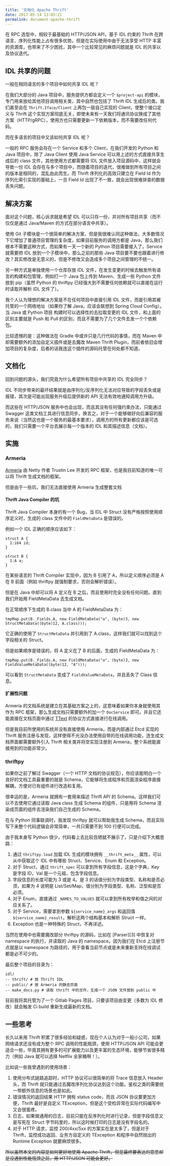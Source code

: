 ```yaml
---
title: '文档化 Apache Thrift'
date: 2017-05-14 13:03:21
permalink: document-apache-thrift
---
```


在 RPC 选型中，相较于最基础的 HTTP/JSON API，基于 IDL 约束的 Thrift 在跨语言、序列化性能上占有很多优势。但是在实际使用中由于无法享受 HTTP 丰富的资源库，也带来了不少困扰，其中一个比较常见的麻烦问题就是 IDL 的共享以及协议迭代。

<!--more-->

## IDL 共享的问题

一般在相同语言的多个项目中如何共享 IDL 呢？

在我们大部分的 Java 项目中，服务提供方都会定义一个 `$project-api` 的模块，专门用来放给其他项目调用相关类，其中自然也包括了 Thrift IDL 生成后的类。我们甚至会在 `Thrift.Iface/Client` 上再包一层自己实现的 Client，使整个接口定义与 Thrift 这个实现方案彻底无关，即使未来有一天我们将通讯协议换成了其他方案（HTTP/gRPC），使用方也只需要更新一下依赖版本，而不需要改任何代码。

而在多语言的项目中又该如何共享 IDL 呢？

一般的 RPC 服务会存在一个 Service 和多个 Client，在我们开发的 Python 和 Java 项目中，除了 Java Client 使用 Java Service 可以用上述的方式直接共享生成后的 class 文件，其他使用方式都需要将 IDL 文件放入项目源码中，这样就会导致一份 IDL 会存在与多个项目中，而随着项目的迭代，很难做到所有项目之间的版本是相同的，混乱由此而生。而 Thrift 序列化的高效只建立在 Field Id 作为序列化索引实现的基础上，一旦 Field Id 出现了不一致，就会出现很难排查的数据丢失问题。

## 解决方案

面对这个问题，核心诉求就是希望 IDL 可以只存一份，并对所有项目共享（而不仅仅是通过 Java/Maven 的方式在部分语言中共享）。

使用 Git 子模块是一个很简单的解决方案，但是我很难认同这种做法，大多数情况下它增加了普通项目管理的复杂度，如果目前服务的调用方都是 Java，那么我们根本不需要这种方式，而如果有一天一个新的 Python 项目需要接入了，Service 就需要把 IDL 放到一个子模块中，那么之前的那些 Java 项目要不要也跟着进行修改？其实修改是无意义的，但是不修改又会造成多个项目之间管理的不统一。

另一种方式是单独使用一个仓库存放 IDL 文件，在发生变更的时候去触发所有语言的构建和包管理，例如打一个 Java 包上传到 Maven、生成一些 Python 文件放到 pip（虽然 Python 的 thriftpy 已经强大到不需要任何依赖就可以直接在运行时读取并解析 IDL 文件了）。

我个人认为理想的解决方案是不在任何项目中直接引用 IDL 文件，而是引用其被托管的一个网络地址（如果你了解 Java，应该会联想到 Spring Cloud Config）。当 Java 或 Python 项目
构建时可以选择性的去拉取变更的 IDL 文件，和上面的区别主要就是 Push 和 Pull 的区别，而且不需要为了几个文件去发一个个依赖包。

比较遗憾的是：这种做法在 Gradle 中或许只是几行代码的事情，而在 Maven 中却需要额外的添加自定义插件或是去魔改 Maven Thrift Plugin，而前者依旧会增加项目的复杂度，后者的话我连这个插件的源码托管在何处都不知道。

## 文档化

回到问题的源头，我们究竟为什么希望所有项目中共享的 IDL 完全同步？

IDL 不同步带来的最坏结果就是由序列化/反序列化无法对应导致的字段丢失或是报错，其次是可能出现服务升级后提供新的 API 无法有效地通知调用方升级。

而这些在 HTTP/JSON 服务中也会出现，而且其没有任何强约束办法，只能通过 Swagger 这类文档工具进行信息同步。换言之，对于一个能够做好向后兼容的服务来说（当然这也是一个服务的最基本要求），调用方的所有更新都应该是可选的，我们只需要一个平台去展示每一个版本的 IDL 和其描述信息（文档）。

## 实施

### Armeria

[Armeria][1] 由 Netty 作者 Trustin Lee 开发的 RPC 框架，也是我目前知道的唯一可以将 Thrift 生成文档的框架。

但是由于一些坑，我们无法直接使用 Armeria 生成整套文档

#### Thrift Java Compiler 的坑

Thrift Java Compiler 本身的有一个 Bug，当 IDL 中 Struct 没有严格按照使用顺序定义时，生成的 class 文件中的 `FieldMetaData` 是错误的。

例如一个 IDL 正确的顺序应该如下：

```thrift
struct A {
  1:i64 id;
}

struct B {
  1:A a;
}
```

在某些语言的 Thrift Compiler 实现中，因为 B 引用了 A，所以定义顺序必须是 A 在 B 前面（例如 thriftpy 就强制要求，否则会解析错误）。

但是在 Java 中却可以将 A 定义在 B 之后，而且使用时完全没有任何问题。直到我们开始用 FieldMetaData 去生成文档。

在正常顺序下生成的 B.class 当中 A 的 FieldMetaData 为：

```
tmpMap.put(B._Fields.A, new FieldMetaData("a", (byte)3, new StructMetaData((byte)12, A.class)));
```

它正确的使用了 `StructMetaData` 并引用到了 A.class，这样我们就可以找到这个字段相关的 Struct。

但是如果顺序是错误的，将 A 定义在了 B 的后面，生成的 FieldMetaData 为：

```
tmpMap.put(B._Fields.A, new FieldMetaData("a", (byte)3, new FieldValueMetaData((byte)12, "A")));
```

可以看到 `StructMetaData` 变成了 `FieldValueMetaData`，并且丢失了 Class 信息。

#### 扩展性问题

Armeria 的文档系统是建立在其基础方案之上的，这意味着如果你本身就使用其作为 RPC 框架，那么生成文档只需要额外的加一个 `DocService` 即可。并且它还能直接在文档页面中通过 [TText][2] 的协议方式直接进行在线调用。

但是我目前所使用的系统并没有直接使用 Armeria，而是内部通过 Etcd 实现的 Thrift 服务注册与发现，这样使得不光没办法使用自带的在线调用功能，连生成文档界面都需要额外引入 Thrift 相关类并将空实现注册到 Armeria，整个系统能直接用到的功能非常少。

### thriftpy

如果你之前了解过 Swagger（一个 HTTP 文档的协议规范），你应该能明白一个良好的文档工具最重要的就是 Schema，它能够将生成程序和页面渲染程序直接解耦，方便对已有组件进行改造和复用。

很幸运的是，Armeria 就拥有一套用来描述 Thrift API 的 Schema。这样我们可以不去使用它通过读取 Java class 生成 Schema 的组件，只是用将 Schema 渲染成页面的组件去渲染我们自己生成的 Schema。

在与 Python 同事联调时，我发现 thriftpy 就可以帮助我生成 Schema，而且实际写下来整个代码逻辑会非常简单，一共只需要不到 100 行便可以完成。

由于我本身写 Python 很少，代码看上去比较丑陋就不展示了，只是介绍下大概思路：

1. 通过 `thriftpy.load` 加载 IDL 生成的模块拥有 `__thrift_meta__` 属性，可以从中获取这个 IDL 中有哪些 Struct、Service、Enum 和 Exception。
2. 对于 Struct，通过 `thrift_spec` 可以拿到所有字段信息，这是个字典，Key 是字段 ID，Val 是一个元祖，包含字段信息。
3. 字段信息的长度可能为 3 或是 4。是 3 的话值分别为字段类型、名称和是否必须，如果为 4 说明是 List/Set/Map，值分别为字段类型、名称、泛型和是否必须。
4. 对于 Enum，直接通过 `_NAMES_TO_VALUES` 就可以拿到所有枚举和值之间的对应关系了。
5. 对于 Service，需要拿到参数 `${service_name}_args` 和返回值 `${service_name}_result`，解析这两个结构基本和解析 Struct 一样。
6. Exception 也是一种特殊的 Struct，不再详述。

当然在使用中也需要魔改部分 thriftpy 的源码，比如在 [Parser][3] 中恢复对 namespace 的执行，并读取的 Java 的 namespace。因为我们在 Etcd 上注册节点就是以 namespace 为路径的，用于查看当前节点或是未来重新支持在线调试都是必不可少的。

最后整个项目的目录为：

```
idl/
-- thrift/ # 放 Thrift IDL
-- public/ # 放 Armeria 的静态页面
-- make_docs.py # 读取 thrift 中的文件，生成一个 JSON 文件放到 public 中
```

目前我将其托管为了一个 Gitlab Pages 项目，只要该项目由变更（多数为 IDL 修改）就会触发 Ci build 重新生成最新的文档。

## 一些思考

长久以来用 Thrift 积累了很多经验和疑惑，现在个人认为对于一般小公司，如果网络请求还没有成为整个 RPC 调用的性能瓶颈，使用 HTTP/JSON API 可能会更适合一些，毕竟其拥有更多的可扩展能力以及更丰富的生态环境，能够节省很多精力（例如 Java 就可以选择 Netflix 全家桶啊！）。

比如说一些我曾遇到的使用场景：

1. 使用分布式链路追踪时，HTTP 协议可以很简单的将 Trace 信息放入 Header 头，而 Thrift 就只能通过去魔改序列化协议达到这个功能。鉴权之类的需要统一带额外信息的场景也是如此。
2. 错误情况的返回结果 HTTP 拥有 status code，而且 JSON 协议要更加方便，Thrift 最好是自定义 TException，但是这个受检异常在实际代码编写中又会很蛋疼。
3. 日志，如果做通用的日志，目前只能在反序列化时进行记录，但是字段信息又是写死在 Struct 字节码里的，所以这时候打印的日志是没有字段名的。
4. 对于 HTTP 请求，监控 200/4xx/5xx 的方案实在是太多了，但是对于 Thrift，监控成功返回、业务方自定义的 TException 和程序中自然抛出的 Runtime Exception 就要麻烦很多。

~~所以虽然本文的内容是如何更好地使用 Apache Thrift，但是最终要表达的意思却是没遇到性能瓶颈之前，用 HTTP/JSON 可能会更好。~~

[1]: https://github.com/line/armeria
[2]: https://github.com/line/armeria/blob/master/thrift/src/main/java/com/linecorp/armeria/common/thrift/text/TTextProtocol.java



